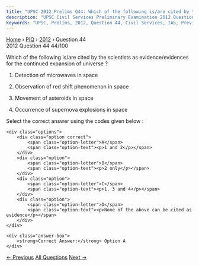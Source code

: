 ```yaml
---
title: "UPSC 2012 Prelims Q44: Which of the following is/are cited by the scientists as evi..."
description: "UPSC Civil Services Preliminary Examination 2012 Question 44 with options and answer"
keywords: "UPSC, Prelims, 2012, Question 44, Civil Services, IAS, Previous Year Questions"
---
```


<nav class="breadcrumb">
    <a href="../../">Home</a>
    <span>›</span>
    <a href="../">PIQ</a>
    <span>›</span>
    <a href="./">2012</a>
    <span>›</span>
    <span>Question 44</span>
</nav>

<div class="question-header">
    <div class="question-meta">
        <span class="year-badge">2012</span>
        <span class="question-number">Question 44</span>
        <span class="progress">44/100</span>
    </div>
    <div class="progress-bar">
        <div class="progress-fill" style="width: 44.0%"></div>
    </div>
</div>

<div class="question-content">
    <div class="question-text">
        <p>Which of the following is/are cited by the scientists as evidence/evidences for the continued expansion of universe ?</p>
<ol>
<li>
<p>Detection of microwaves in space</p>
</li>
<li>
<p>Observation of red shift phenomenon in space</p>
</li>
<li>
<p>Movement of asteroids in space</p>
</li>
<li>
<p>Occurrence of supernova explosions in space</p>
</li>
</ol>
<p>Select the correct answer using the codes given below :</p>
    </div>
    
    <div class="options">
        <div class="option correct">
            <span class="option-letter">A</span>
            <span class="option-text"><p>1 and 2</p></span>
        </div>
        <div class="option">
            <span class="option-letter">B</span>
            <span class="option-text"><p>2 only</p></span>
        </div>
        <div class="option">
            <span class="option-letter">C</span>
            <span class="option-text"><p>1, 3 and 4</p></span>
        </div>
        <div class="option">
            <span class="option-letter">D</span>
            <span class="option-text"><p>None of the above can be cited as evidence</p></span>
        </div>
    </div>

    <div class="answer-box">
        <strong>Correct Answer:</strong> Option A
    </div>
</div>

<div class="question-nav">
    <a href="../q043-a-team-of-scientists-at-brookhaven-national-labora/" class="nav-btn prev">← Previous</a>
    <a href="../" class="nav-btn center">All Questions</a>
    <a href="../q045-electrically-charged-particles-from-space-travelli/" class="nav-btn next">Next →</a>
</div>
